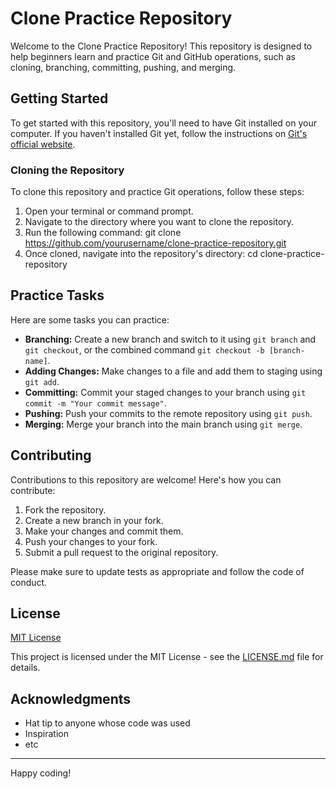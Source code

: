# Clone Practice Repository

Welcome to the Clone Practice Repository! This repository is designed to help beginners learn and practice Git and GitHub operations, such as cloning, branching, committing, pushing, and merging.

## Getting Started

To get started with this repository, you'll need to have Git installed on your computer. If you haven't installed Git yet, follow the instructions on [Git's official website](https://git-scm.com/downloads).

### Cloning the Repository

To clone this repository and practice Git operations, follow these steps:

1. Open your terminal or command prompt.
2. Navigate to the directory where you want to clone the repository.
3. Run the following command:
git clone https://github.com/yourusername/clone-practice-repository.git
4. Once cloned, navigate into the repository's directory:
cd clone-practice-repository


## Practice Tasks

Here are some tasks you can practice:

- **Branching:** Create a new branch and switch to it using `git branch` and `git checkout`, or the combined command `git checkout -b [branch-name]`.
- **Adding Changes:** Make changes to a file and add them to staging using `git add`.
- **Committing:** Commit your staged changes to your branch using `git commit -m "Your commit message"`.
- **Pushing:** Push your commits to the remote repository using `git push`.
- **Merging:** Merge your branch into the main branch using `git merge`.

## Contributing

Contributions to this repository are welcome! Here's how you can contribute:

1. Fork the repository.
2. Create a new branch in your fork.
3. Make your changes and commit them.
4. Push your changes to your fork.
5. Submit a pull request to the original repository.

Please make sure to update tests as appropriate and follow the code of conduct.

## License

[MIT License](LICENSE.md)

This project is licensed under the MIT License - see the [LICENSE.md](LICENSE.md) file for details.

## Acknowledgments

- Hat tip to anyone whose code was used
- Inspiration
- etc

---

Happy coding!
